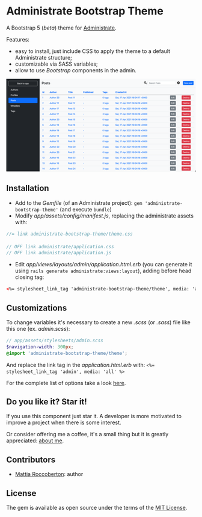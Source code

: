 # Administrate Bootstrap Theme
A Bootstrap 5 (_beta_) theme for [Administrate](https://github.com/thoughtbot/administrate).

Features:
- easy to install, just include CSS to apply the theme to a default Administrate structure;
- customizable via SASS variables;
- allow to use *Bootstrap* components in the admin.

![screenshot](screenshot.png)

## Installation
- Add to the *Gemfile* (of an Administrate project): `gem 'administrate-bootstrap-theme'` (and execute `bundle`)
- Modify *app/assets/config/manifest.js*, replacing the administrate assets with:

```js
//= link administrate-bootstrap-theme/theme.css

// OFF link administrate/application.css
// OFF link administrate/application.js
```

- Edit *app/views/layouts/admin/application.html.erb* (you can generate it using `rails generate administrate:views:layout`),
  adding before head closing tag:

```html
<%= stylesheet_link_tag 'administrate-bootstrap-theme/theme', media: 'all' %>
```

## Customizations
To change variables it's necessary to create a new *.scss* (or *.sass*) file like this one (ex. *admin.scss*):

```scss
// app/assets/stylesheets/admin.scss
$navigation-width: 300px;
@import 'administrate-bootstrap-theme/theme';
```

And replace the link tag in the *application.html.erb* with: `<%= stylesheet_link_tag 'admin', media: 'all' %>`

For the complete list of options take a look [here](app/assets/stylesheets/administrate-bootstrap-theme/_variables.scss).

## Do you like it? Star it!
If you use this component just star it. A developer is more motivated to improve a project when there is some interest.

Or consider offering me a coffee, it's a small thing but it is greatly appreciated: [about me](https://www.blocknot.es/about-me).

## Contributors
- [Mattia Roccoberton](https://blocknot.es/): author

## License
The gem is available as open source under the terms of the [MIT License](https://opensource.org/licenses/MIT).
